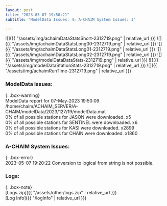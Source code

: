 ```yaml
---
layout: post
title: "2023-05-07 19:50:21"
subtitle: "ModelData Issues: 4; A-CHAIM System Issues: 1"

---
```


![]({{ "/assets/img/achaimDataStatsShort-2312719.png" | relative_url }})
![]({{ "/assets/img/achaimDataStatsLong00-2312719.png" | relative_url }})
![]({{ "/assets/img/achaimDataStatsLong01-2312719.png" | relative_url }})
![]({{ "/assets/img/achaimDataStatsLong02-2312719.png" | relative_url }})
![]({{ "/assets/img/modelDataDataStats-2312719.png" | relative_url }})
![]({{ "/assets/img/modelDataStationStats-2312719.png" | relative_url }})
![]({{ "/assets/img/achaimRunTime-2312719.png" | relative_url }})


### ModelData Issues:  
  
{: .box-warning}  
 ModelData report for 07-May-2023 19:50:09   
 /home/chaim/ACHAIM_SERVER/A-CHAIM/modelData/2023/127/19/modelData.mat   
 0% of all possible stations for JASON were downloaded. x5   
 0% of all possible stations for SENTINEL were downloaded. x6   
 0% of all possible stations for KASI were downloaded. x2899   
 0% of all possible stations for CHAIN were downloaded. x1860   
  
### A-CHAIM System Issues:  
  
{: .box-error}  
2023-05-07 19:20:22 Conversion to logical from string is not possible.  

### Logs:  
  
{: .box-note}  
[Logs.zip]({{ "/assets/other/logs.zip" | relative_url }})  
[Log Info]({{ "/logInfo" | relative_url }})  
